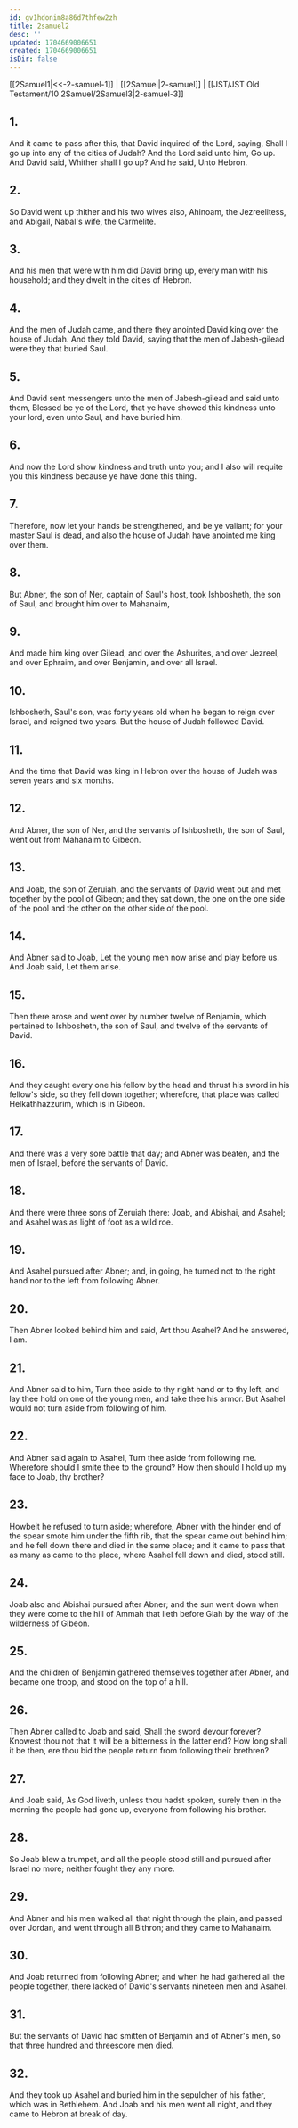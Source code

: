 ```yaml
---
id: gv1hdonim8a86d7thfew2zh
title: 2samuel2
desc: ''
updated: 1704669006651
created: 1704669006651
isDir: false
---
```

[[2Samuel1|<<-2-samuel-1]] | [[2Samuel|2-samuel]] | [[JST/JST Old Testament/10 2Samuel/2Samuel3|2-samuel-3]]
## 1.
And it came to pass after this, that David inquired of the Lord, saying, Shall I go up into any of the cities of Judah? And the Lord said unto him, Go up. And David said, Whither shall I go up? And he said, Unto Hebron.
## 2.
So David went up thither and his two wives also, Ahinoam, the Jezreelitess, and Abigail, Nabal\'s wife, the Carmelite.
## 3.
And his men that were with him did David bring up, every man with his household; and they dwelt in the cities of Hebron.
## 4.
And the men of Judah came, and there they anointed David king over the house of Judah. And they told David, saying that the men of Jabesh-gilead were they that buried Saul.
## 5.
And David sent messengers unto the men of Jabesh-gilead and said unto them, Blessed be ye of the Lord, that ye have showed this kindness unto your lord, even unto Saul, and have buried him.
## 6.
And now the Lord show kindness and truth unto you; and I also will requite you this kindness because ye have done this thing.
## 7.
Therefore, now let your hands be strengthened, and be ye valiant; for your master Saul is dead, and also the house of Judah have anointed me king over them.
## 8.
But Abner, the son of Ner, captain of Saul\'s host, took Ishbosheth, the son of Saul, and brought him over to Mahanaim,
## 9.
And made him king over Gilead, and over the Ashurites, and over Jezreel, and over Ephraim, and over Benjamin, and over all Israel.
## 10.
Ishbosheth, Saul\'s son, was forty years old when he began to reign over Israel, and reigned two years. But the house of Judah followed David.
## 11.
And the time that David was king in Hebron over the house of Judah was seven years and six months.
## 12.
And Abner, the son of Ner, and the servants of Ishbosheth, the son of Saul, went out from Mahanaim to Gibeon.
## 13.
And Joab, the son of Zeruiah, and the servants of David went out and met together by the pool of Gibeon; and they sat down, the one on the one side of the pool and the other on the other side of the pool.
## 14.
And Abner said to Joab, Let the young men now arise and play before us. And Joab said, Let them arise.
## 15.
Then there arose and went over by number twelve of Benjamin, which pertained to Ishbosheth, the son of Saul, and twelve of the servants of David.
## 16.
And they caught every one his fellow by the head and thrust his sword in his fellow\'s side, so they fell down together; wherefore, that place was called Helkathhazzurim, which is in Gibeon.
## 17.
And there was a very sore battle that day; and Abner was beaten, and the men of Israel, before the servants of David.
## 18.
And there were three sons of Zeruiah there: Joab, and Abishai, and Asahel; and Asahel was as light of foot as a wild roe.
## 19.
And Asahel pursued after Abner; and, in going, he turned not to the right hand nor to the left from following Abner.
## 20.
Then Abner looked behind him and said, Art thou Asahel? And he answered, I am.
## 21.
And Abner said to him, Turn thee aside to thy right hand or to thy left, and lay thee hold on one of the young men, and take thee his armor. But Asahel would not turn aside from following of him.
## 22.
And Abner said again to Asahel, Turn thee aside from following me. Wherefore should I smite thee to the ground? How then should I hold up my face to Joab, thy brother?
## 23.
Howbeit he refused to turn aside; wherefore, Abner with the hinder end of the spear smote him under the fifth rib, that the spear came out behind him; and he fell down there and died in the same place; and it came to pass that as many as came to the place, where Asahel fell down and died, stood still.
## 24.
Joab also and Abishai pursued after Abner; and the sun went down when they were come to the hill of Ammah that lieth before Giah by the way of the wilderness of Gibeon.
## 25.
And the children of Benjamin gathered themselves together after Abner, and became one troop, and stood on the top of a hill.
## 26.
Then Abner called to Joab and said, Shall the sword devour forever? Knowest thou not that it will be a bitterness in the latter end? How long shall it be then, ere thou bid the people return from following their brethren?
## 27.
And Joab said, As God liveth, unless thou hadst spoken, surely then in the morning the people had gone up, everyone from following his brother.
## 28.
So Joab blew a trumpet, and all the people stood still and pursued after Israel no more; neither fought they any more.
## 29.
And Abner and his men walked all that night through the plain, and passed over Jordan, and went through all Bithron; and they came to Mahanaim.
## 30.
And Joab returned from following Abner; and when he had gathered all the people together, there lacked of David\'s servants nineteen men and Asahel.
## 31.
But the servants of David had smitten of Benjamin and of Abner\'s men, so that three hundred and threescore men died.
## 32.
And they took up Asahel and buried him in the sepulcher of his father, which was in Bethlehem. And Joab and his men went all night, and they came to Hebron at break of day.

